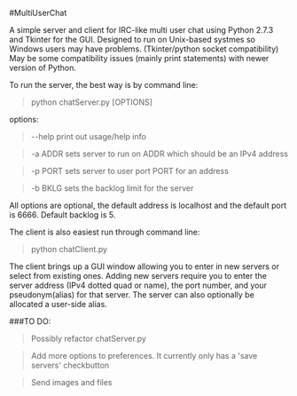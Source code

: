 #MultiUserChat

A simple server and client for IRC-like multi user chat using Python 2.7.3 and Tkinter for the GUI.
Designed to run on Unix-based systmes so Windows users may have problems.  (Tkinter/python socket compatibility)
May be some compatibility issues (mainly print statements) with newer version of Python.

To run the server, the best way is by command line:

>python chatServer.py [OPTIONS]

options:
>--help        print out usage/help info

>-a ADDR       sets server to run on ADDR which should be an IPv4 address

>-p PORT       sets server to user port PORT for an address

>-b BKLG       sets the backlog limit for the server

All options are optional, the default address is localhost and the default port is 6666. Default backlog is 5.

The client is also easiest run through command line:

>python chatClient.py

The client brings up a GUI window allowing you to enter in new servers or select from existing ones.
Adding new servers require you to enter the server address (IPv4 dotted quad or name), the port number,
and your pseudonym(alias) for that server. The server can also optionally be allocated a user-side alias.


###TO DO:
>Possibly refactor chatServer.py

>Add more options to preferences. It currently only has a 'save servers' checkbutton

>Send images and files
